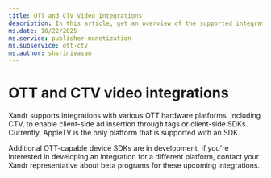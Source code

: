 ```yaml
---
title: OTT and CTV Video Integrations
description: In this article, get an overview of the supported integrations with various OTT hardware platforms, including CTV.
ms.date: 10/22/2025
ms.service: publisher-monetization
ms.subservice: ott-ctv
ms.author: shsrinivasan
---
```


# OTT and CTV video integrations

Xandr supports integrations with various OTT hardware platforms, including CTV, to enable client-side ad insertion through tags or client-side SDKs. Currently, AppleTV is the only platform that is supported with an SDK.

Additional OTT-capable device SDKs are in development. If you're interested in developing an integration for a different platform, contact your Xandr representative about beta programs for these upcoming integrations.
